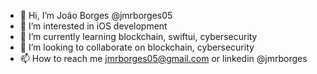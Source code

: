 - 👋 Hi, I’m João Borges @jmrborges05 
- 👀 I’m interested in iOS development 
- 🌱 I’m currently learning blockchain, swiftui, cybersecurity 
- 💞️ I’m looking to collaborate on blockchain, cybersecurity 
- 📫 How to reach me jmrborges05@gmail.com or linkedin @jmrborges

<!---
jmrborges05/jmrborges05 is a ✨ special ✨ repository because its `README.md` (this file) appears on your GitHub profile.
You can click the Preview link to take a look at your changes.
--->
